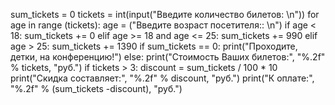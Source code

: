 sum_tickets = 0
tickets = int(input("Введите количество билетов: \n"))
for age in range (tickets):
    age = ("Введите возраст посетителя:: \n")
    if age < 18:
        sum_tickets += 0
    elif age >= 18 and age <= 25:
        sum_tickets += 990
    elif age > 25:
        sum_tickets += 1390
if sum_tickets == 0:
    print("Проходите, детки, на конференцию!")
else:
    print("Стоимость Ваших билетов:", "%.2f" % tickets, "руб.")
if tickets > 3:
    discount = sum_tickets / 100 * 10
    print("Скидка составляет:", "%.2f" % discount, "руб.")
    print("К оплате:", "%.2f" % (sum_tickets -discount), "руб.")
